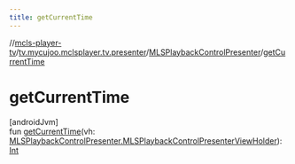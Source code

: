 ```yaml
---
title: getCurrentTime
---
```

//[mcls-player-tv](../../../index.html)/[tv.mycujoo.mclsplayer.tv.presenter](../index.html)/[MLSPlaybackControlPresenter](index.html)/[getCurrentTime](get-current-time.html)



# getCurrentTime



[androidJvm]\
fun [getCurrentTime](get-current-time.html)(vh: [MLSPlaybackControlPresenter.MLSPlaybackControlPresenterViewHolder](-m-l-s-playback-control-presenter-view-holder/index.html)): [Int](https://kotlinlang.org/api/latest/jvm/stdlib/kotlin/-int/index.html)




